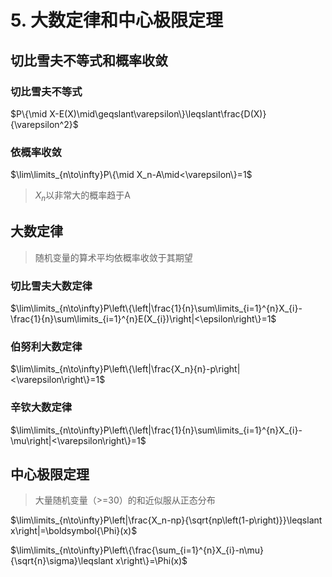 # 5. 大数定律和中心极限定理

## 切比雪夫不等式和概率收敛

### 切比雪夫不等式

$P\{\mid X-E(X)\mid\geqslant\varepsilon\}\leqslant\frac{D(X)}{\varepsilon^2}$

### 依概率收敛

$\lim\limits_{n\to\infty}P\{\mid X_n-A\mid<\varepsilon\}=1$

> $X_n$以非常大的概率趋于A

## 大数定律

> 随机变量的算术平均依概率收敛于其期望

### 切比雪夫大数定律

$\lim\limits_{n\to\infty}P\left\{\left|\frac{1}{n}\sum\limits_{i=1}^{n}X_{i}-\frac{1}{n}\sum\limits_{i=1}^{n}E(X_{i})\right|<\epsilon\right\}=1$

### 伯努利大数定律

$\lim\limits_{n\to\infty}P\left\{\left|\frac{X_n}{n}-p\right|<\varepsilon\right\}=1$

### 辛钦大数定律

$\lim\limits_{n\to\infty}P\left\{\left|\frac{1}{n}\sum\limits_{i=1}^{n}X_{i}-\mu\right|<\varepsilon\right\}=1$

## 中心极限定理

> 大量随机变量（>=30）的和近似服从正态分布

$\lim\limits_{n\to\infty}P\left|\frac{X_n-np}{\sqrt{np\left(1-p\right)}}\leqslant x\right|=\boldsymbol{\Phi}(x)$

$\lim\limits_{n\to\infty}P\left\{\frac{\sum_{i=1}^{n}X_{i}-n\mu}{\sqrt{n}\sigma}\leqslant x\right\}=\Phi(x)$
